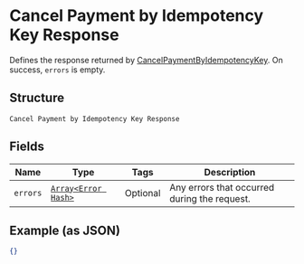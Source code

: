 
# Cancel Payment by Idempotency Key Response

Defines the response returned by
[CancelPaymentByIdempotencyKey](#endpoint-payments-cancelpaymentbyidempotencykey).
On success, `errors` is empty.

## Structure

`Cancel Payment by Idempotency Key Response`

## Fields

| Name | Type | Tags | Description |
|  --- | --- | --- | --- |
| `errors` | [`Array<Error Hash>`](/doc/models/error.md) | Optional | Any errors that occurred during the request. |

## Example (as JSON)

```json
{}
```

